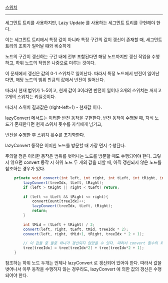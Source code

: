 [스위치](https://www.acmicpc.net/problem/1395)

---

세그먼트 트리를 사용하지만, Lazy Update 를 사용하는 세그먼트 트리를 구현해야 한다.

이는 세그먼트 트리에서 특정 값이 아니라 특정 구간의 값이 갱신이 존재할 때, 세그먼트 트리의 조회가 일어날 떄와 비슷하게

노드의 구간이 갱신하는 구간 내에 전부 포함된다면 해당 노드까지만 갱신 작업을 수행하고, 하위 노드의 작업은 나중으로 미루는 것이다.

이 문제에서 갱신은 값의 0-1 스위치로 일어난다. 따라서 특정 노드에서 반전이 일어난다면, 해당 노드의 범위 만큼의 값에서 반전이 일어난다.

따라서 현재 범위가 1~5이고, 현재 값이 3이라면 반전이 일어나 3개의 스위치는 꺼지고 2개의 스위치는 켜질것이다.

따라서 스위치 결과값은 (right-left+1) - 현재값 이다.

lazyConvert 메서드는 이러한 반전 동작을 구현한다. 반전 동작이 수행될 때, 자식 노드가 존재한다면 현재 스위치 횟수를 자식에게 넘기고, 

반전을 수행한 후 스위치 횟수를 초기화한다.

lazyConvert 동작은 어떠한 노드를 방문할 때 가장 먼저 수행된다.

주의할 점은 이러한 동작은 범위를 벗어나는 노드를 방문할 때도 수행되어야 한다. 그렇지 않으면 convert 동작 시 하위 노드 두 개의 값을 더할 때,
아직 갱신되지 않은 노드를 참조하는 경우가 있다. 

```java
    private void convert(int left, int right, int tLeft, int tRight, int treeIdx) {
        lazyConvert(treeIdx, tLeft, tRight);
        if (left > tRight || right < tLeft) return;
    
        if (left <= tLeft && tRight <= right){
            convertCount[treeIdx]++;
            lazyConvert(treeIdx, tLeft, tRight);
            return;
        }
    
        int tMid = (tLeft + tRight) / 2;
        convert(left, right, tLeft, tMid, treeIdx * 2);
        convert(left, right, tMid+1, tRight, treeIdx * 2 + 1);
        
        // 이 값들 중 둘중 하나가 갱신되지 않았을 수 있다. 따라서 convert 함수의 최 상단에 언제나 lazyConvert 를 수행한다.
        tree[treeIdx] = tree[treeIdx*2] + tree[treeIdx*2 + 1];
    }
```

참조하는 하위 노드 두개는 언제나 lazyConvert 로 갱신되어 있어야 한다. 따라서 값을 벗어나서 아무 동작을 수행하지 않는 경우라도,
lazyConvert 에 의한 값의 갱신은 수행되어야 한다.
